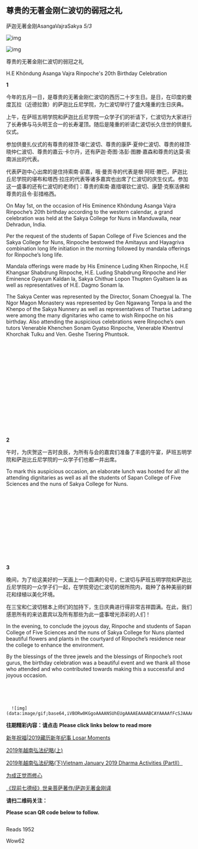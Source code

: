 ## 尊贵的无著金刚仁波切的弱冠之礼

萨迦无著金刚AsangaVajraSakya *5/3*

![img](https://mmbiz.qpic.cn/mmbiz_png/jZ6aUbzt6ISUqicleCicFwlYhIOXpaQP8t1p93icRZ2I8Bt3ceGr0fvwBRaAVGuljTWLrZqugooCEymB5na7cbqjg/640?wx_fmt=png&wxfrom=5&wx_lazy=1&wx_co=1)

![img](https://mmbiz.qpic.cn/mmbiz_gif/Ljib4So7yuWgPG4dWLqDTgcEkS4ZjIvsYnE5MeyKjkD7z2GJquNd7kh3WibMx1nap7wbcBzjMVk5vNxn3HlOp39w/640?wx_fmt=gif&wxfrom=5&wx_lazy=1)

尊贵的无著金刚仁波切的弱冠之礼

H.E Khöndung Asanga Vajra Rinpoche's 20th Birthday Celebration









**1**

今年的五月一日，是尊贵的无著金刚仁波切的西历二十岁生日。是日，在印度的曼度瓦拉（近德拉敦）的萨迦比丘尼学院，为仁波切举行了盛大隆重的生日庆典。

上午，在萨班五明学院和萨迦比丘尼学院一众学子们的祈请下，仁波切为大家进行了长寿佛与马头明王合一的长寿灌顶。随后是隆重的祈请仁波切长久住世的供曼扎仪式。

参加供曼扎仪式的有尊贵的禄顶·堪仁波切、尊贵的康萨·夏仲仁波切、尊贵的禄顶·晓仲仁波切、尊贵的嘉云·卡尔丹，还有萨迦·奇图·洛彭·图滕·嘉森和尊贵的达莫·索南派出的代表。

代表萨迦中心出席的是住持索南·卻嘉，哦·曼贡寺的代表是根·阿旺·滕巴，萨迦比丘尼学院的堪布和塔西·拉庄的代表等诸多嘉宾也出席了仁波切的庆生仪式。参加这一盛事的还有仁波切的老师们：尊贵的索南·嘉措堪钦仁波切、康楚·克察活佛和尊贵的且令·彭措格西。



On May 1st, on the occasion of His Eminence Khöndung  Asanga Vajra Rinpoche’s 20th birthday according to the western calendar, a grand celebration was held at the Sakya College for Nuns in Manduwalla, near Dehradun, India. 

Per the request of the students of Sapan College of Five Sciences and the Sakya College for Nuns, Rinpoche bestowed the Amitayus and Hayagriva combination long life initiation in the morning followed by mandala offerings for Rinpoche’s long life. 

Mandala offerings were made by His Eminence Luding Khen Rinpoche, H.E Khangsar Shabdrung Rinpoche, H.E. Luding Shabdrung Rinpoche and Her Eminence Gyayum Kaldan la, Sakya Chithue Lopon Thupten Gyaltsen la as well as representatives of H.E. Dagmo Sonam la. 

The Sakya Center was represented by the Director, Sonam Choegyal la.  The Ngor Magon Monastery was represented by Gen Ngawang Tenpa la and the Khenpo of the Sakya Nunnery as well as representatives of Thartse Ladrang were among the many dignitaries who came to wish Rinpoche on his birthday.  Also attending the auspicious celebrations were Rinpoche’s own tutors Venerable Khenchen Sonam Gyatso Rinpoche, Venerable Khentrul Khorchak Tulku and Ven. Geshe Tsering Phuntsok. 



![img](data:image/gif;base64,iVBORw0KGgoAAAANSUhEUgAAAAEAAAABCAYAAAAfFcSJAAAADUlEQVQImWNgYGBgAAAABQABh6FO1AAAAABJRU5ErkJggg==)

![img](data:image/gif;base64,iVBORw0KGgoAAAANSUhEUgAAAAEAAAABCAYAAAAfFcSJAAAADUlEQVQImWNgYGBgAAAABQABh6FO1AAAAABJRU5ErkJggg==)

![img](data:image/gif;base64,iVBORw0KGgoAAAANSUhEUgAAAAEAAAABCAYAAAAfFcSJAAAADUlEQVQImWNgYGBgAAAABQABh6FO1AAAAABJRU5ErkJggg==)

![img](data:image/gif;base64,iVBORw0KGgoAAAANSUhEUgAAAAEAAAABCAYAAAAfFcSJAAAADUlEQVQImWNgYGBgAAAABQABh6FO1AAAAABJRU5ErkJggg==)

![img](data:image/gif;base64,iVBORw0KGgoAAAANSUhEUgAAAAEAAAABCAYAAAAfFcSJAAAADUlEQVQImWNgYGBgAAAABQABh6FO1AAAAABJRU5ErkJggg==)

![img](data:image/gif;base64,iVBORw0KGgoAAAANSUhEUgAAAAEAAAABCAYAAAAfFcSJAAAADUlEQVQImWNgYGBgAAAABQABh6FO1AAAAABJRU5ErkJggg==)

![img](data:image/gif;base64,iVBORw0KGgoAAAANSUhEUgAAAAEAAAABCAYAAAAfFcSJAAAADUlEQVQImWNgYGBgAAAABQABh6FO1AAAAABJRU5ErkJggg==)

![img](data:image/gif;base64,iVBORw0KGgoAAAANSUhEUgAAAAEAAAABCAYAAAAfFcSJAAAADUlEQVQImWNgYGBgAAAABQABh6FO1AAAAABJRU5ErkJggg==)

![img](data:image/gif;base64,iVBORw0KGgoAAAANSUhEUgAAAAEAAAABCAYAAAAfFcSJAAAADUlEQVQImWNgYGBgAAAABQABh6FO1AAAAABJRU5ErkJggg==)

![img](data:image/gif;base64,iVBORw0KGgoAAAANSUhEUgAAAAEAAAABCAYAAAAfFcSJAAAADUlEQVQImWNgYGBgAAAABQABh6FO1AAAAABJRU5ErkJggg==)

![img](data:image/gif;base64,iVBORw0KGgoAAAANSUhEUgAAAAEAAAABCAYAAAAfFcSJAAAADUlEQVQImWNgYGBgAAAABQABh6FO1AAAAABJRU5ErkJggg==)



![img](data:image/gif;base64,iVBORw0KGgoAAAANSUhEUgAAAAEAAAABCAYAAAAfFcSJAAAADUlEQVQImWNgYGBgAAAABQABh6FO1AAAAABJRU5ErkJggg==)

![img](data:image/gif;base64,iVBORw0KGgoAAAANSUhEUgAAAAEAAAABCAYAAAAfFcSJAAAADUlEQVQImWNgYGBgAAAABQABh6FO1AAAAABJRU5ErkJggg==)

![img](data:image/gif;base64,iVBORw0KGgoAAAANSUhEUgAAAAEAAAABCAYAAAAfFcSJAAAADUlEQVQImWNgYGBgAAAABQABh6FO1AAAAABJRU5ErkJggg==)

![img](data:image/gif;base64,iVBORw0KGgoAAAANSUhEUgAAAAEAAAABCAYAAAAfFcSJAAAADUlEQVQImWNgYGBgAAAABQABh6FO1AAAAABJRU5ErkJggg==)![img](data:image/gif;base64,iVBORw0KGgoAAAANSUhEUgAAAAEAAAABCAYAAAAfFcSJAAAADUlEQVQImWNgYGBgAAAABQABh6FO1AAAAABJRU5ErkJggg==)

![img](data:image/gif;base64,iVBORw0KGgoAAAANSUhEUgAAAAEAAAABCAYAAAAfFcSJAAAADUlEQVQImWNgYGBgAAAABQABh6FO1AAAAABJRU5ErkJggg==)

![img](data:image/gif;base64,iVBORw0KGgoAAAANSUhEUgAAAAEAAAABCAYAAAAfFcSJAAAADUlEQVQImWNgYGBgAAAABQABh6FO1AAAAABJRU5ErkJggg==)



**2**

​     午时，为庆贺这一吉时良辰，为所有与会的嘉宾们准备了丰盛的午宴，萨班五明学院和萨迦比丘尼学院的一众学子们也都一并出席。

To mark this auspicious occasion, an elaborate lunch was hosted for all the attending dignitaries as well as all the students of Sapan College of Five Sciences and the nuns of Sakya College for Nuns. 



![img](data:image/gif;base64,iVBORw0KGgoAAAANSUhEUgAAAAEAAAABCAYAAAAfFcSJAAAADUlEQVQImWNgYGBgAAAABQABh6FO1AAAAABJRU5ErkJggg==)

![img](data:image/gif;base64,iVBORw0KGgoAAAANSUhEUgAAAAEAAAABCAYAAAAfFcSJAAAADUlEQVQImWNgYGBgAAAABQABh6FO1AAAAABJRU5ErkJggg==)

![img](data:image/gif;base64,iVBORw0KGgoAAAANSUhEUgAAAAEAAAABCAYAAAAfFcSJAAAADUlEQVQImWNgYGBgAAAABQABh6FO1AAAAABJRU5ErkJggg==)

![img](data:image/gif;base64,iVBORw0KGgoAAAANSUhEUgAAAAEAAAABCAYAAAAfFcSJAAAADUlEQVQImWNgYGBgAAAABQABh6FO1AAAAABJRU5ErkJggg==)

![img](data:image/gif;base64,iVBORw0KGgoAAAANSUhEUgAAAAEAAAABCAYAAAAfFcSJAAAADUlEQVQImWNgYGBgAAAABQABh6FO1AAAAABJRU5ErkJggg==)

![img](data:image/gif;base64,iVBORw0KGgoAAAANSUhEUgAAAAEAAAABCAYAAAAfFcSJAAAADUlEQVQImWNgYGBgAAAABQABh6FO1AAAAABJRU5ErkJggg==)

![img](data:image/gif;base64,iVBORw0KGgoAAAANSUhEUgAAAAEAAAABCAYAAAAfFcSJAAAADUlEQVQImWNgYGBgAAAABQABh6FO1AAAAABJRU5ErkJggg==)

![img](data:image/gif;base64,iVBORw0KGgoAAAANSUhEUgAAAAEAAAABCAYAAAAfFcSJAAAADUlEQVQImWNgYGBgAAAABQABh6FO1AAAAABJRU5ErkJggg==)

![img](data:image/gif;base64,iVBORw0KGgoAAAANSUhEUgAAAAEAAAABCAYAAAAfFcSJAAAADUlEQVQImWNgYGBgAAAABQABh6FO1AAAAABJRU5ErkJggg==)

![img](data:image/gif;base64,iVBORw0KGgoAAAANSUhEUgAAAAEAAAABCAYAAAAfFcSJAAAADUlEQVQImWNgYGBgAAAABQABh6FO1AAAAABJRU5ErkJggg==)![img](data:image/gif;base64,iVBORw0KGgoAAAANSUhEUgAAAAEAAAABCAYAAAAfFcSJAAAADUlEQVQImWNgYGBgAAAABQABh6FO1AAAAABJRU5ErkJggg==)

![img](data:image/gif;base64,iVBORw0KGgoAAAANSUhEUgAAAAEAAAABCAYAAAAfFcSJAAAADUlEQVQImWNgYGBgAAAABQABh6FO1AAAAABJRU5ErkJggg==)

![img](data:image/gif;base64,iVBORw0KGgoAAAANSUhEUgAAAAEAAAABCAYAAAAfFcSJAAAADUlEQVQImWNgYGBgAAAABQABh6FO1AAAAABJRU5ErkJggg==)

![img](data:image/gif;base64,iVBORw0KGgoAAAANSUhEUgAAAAEAAAABCAYAAAAfFcSJAAAADUlEQVQImWNgYGBgAAAABQABh6FO1AAAAABJRU5ErkJggg==)



**3**

晚间，为了给这美好的一天画上一个圆满的句号，仁波切与萨班五明学院和萨迦比丘尼学院的一众学子们一起，在学院旁边仁波切的居所院内，栽种了各种美丽的鲜花和绿植以美化环境。

在三宝和仁波切根本上师们的加持下，生日庆典进行得非常吉祥圆满。在此，我们感恩所有的来访嘉宾以及所有那些为此一盛事增光添彩的人们！

In the evening, to conclude the joyous day, Rinpoche and students of Sapan College of Five Sciences and the nuns of Sakya College for Nuns planted beautiful flowers and plants in the courtyard of Rinpoche’s residence near the college to enhance the environment.

By the blessings of the three jewels and the blessings of Rinpoche’s root gurus, the birthday celebration was a beautiful event and we thank all those who attended and who contributed towards making this a successful and joyous occasion.



![img](data:image/gif;base64,iVBORw0KGgoAAAANSUhEUgAAAAEAAAABCAYAAAAfFcSJAAAADUlEQVQImWNgYGBgAAAABQABh6FO1AAAAABJRU5ErkJggg==)

![img](data:image/gif;base64,iVBORw0KGgoAAAANSUhEUgAAAAEAAAABCAYAAAAfFcSJAAAADUlEQVQImWNgYGBgAAAABQABh6FO1AAAAABJRU5ErkJggg==)

![img](data:image/gif;base64,iVBORw0KGgoAAAANSUhEUgAAAAEAAAABCAYAAAAfFcSJAAAADUlEQVQImWNgYGBgAAAABQABh6FO1AAAAABJRU5ErkJggg==)

![img](data:image/gif;base64,iVBORw0KGgoAAAANSUhEUgAAAAEAAAABCAYAAAAfFcSJAAAADUlEQVQImWNgYGBgAAAABQABh6FO1AAAAABJRU5ErkJggg==)



  	  ![img](data:image/gif;base64,iVBORw0KGgoAAAANSUhEUgAAAAEAAAABCAYAAAAfFcSJAAAADUlEQVQImWNgYGBgAAAABQABh6FO1AAAAABJRU5ErkJggg==)



  



**往期精彩内容：请点击** **Please click links below to read more**



[新年祝福|2019藏历新年纪事 Losar Moments](http://mp.weixin.qq.com/s?__biz=MzU5NTQwNDk5Mw==&mid=2247484028&idx=1&sn=7aeed0ac29b40ce943aef808af340b25&chksm=fe7333d2c904bac4f523198f4dcaaf19e82c7d8d3a40447f542552aa3362d9009faf6849d788&scene=21#wechat_redirect)

[2019年越南弘法纪略(上)](http://mp.weixin.qq.com/s?__biz=MzU5NTQwNDk5Mw==&mid=2247484009&idx=1&sn=3300425a4d85967d7cacf581f6ca2dc5&chksm=fe7333c7c904bad1037016e3e5a2ec71356791f60cfd8a2d7c63baaa082a434ea506354de242&scene=21#wechat_redirect)

[2019年越南弘法纪略(下)Vietnam January 2019 Dharma Activities (PartII）](http://mp.weixin.qq.com/s?__biz=MzU5NTQwNDk5Mw==&mid=2247484016&idx=1&sn=e4c897524d105e1a6a08e5b54ab51aac&chksm=fe7333dec904bac8de36573102102e6c9a8fb62818f4f1cc5984d4149a8ee140f206daa49153&scene=21#wechat_redirect)

[为成正觉而修心](http://mp.weixin.qq.com/s?__biz=MzU5NTQwNDk5Mw==&mid=2247483983&idx=1&sn=fd8d9d9ffa526bd54bcb93c4b664fd4d&chksm=fe7333e1c904baf73d2e73ad61d102085e1c823f5abcd43d1728827d23c8d2083c6b64ab9d05&scene=21#wechat_redirect)

[《现前七德经》世亲菩萨著作/萨迦无著金刚译](http://mp.weixin.qq.com/s?__biz=MzU5NTQwNDk5Mw==&mid=2247483778&idx=1&sn=50f1ea91126e1e84437de865b3e42fd8&chksm=fe73302cc904b93a0b82916f11df3ea39045f6881f6318f52df2fc9ebedb435f9e5ad6cb267b&scene=21#wechat_redirect)



**请扫二维码关注：**

**Please scan QR code below to follow.**

![img](data:image/gif;base64,iVBORw0KGgoAAAANSUhEUgAAAAEAAAABCAYAAAAfFcSJAAAADUlEQVQImWNgYGBgAAAABQABh6FO1AAAAABJRU5ErkJggg==)







Reads 1952

Wow62